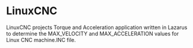 # LinuxCNC
LinuxCNC projects
Torque and Acceleration application written in Lazarus to determine the MAX_VELOCITY and MAX_ACCELERATION values for Linux CNC machine.INC file.
